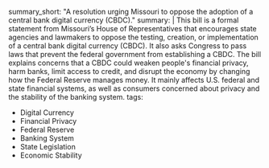 summary_short: "A resolution urging Missouri to oppose the adoption of a central bank digital currency (CBDC)."
summary: |
  This bill is a formal statement from Missouri’s House of Representatives that encourages state agencies and lawmakers to oppose the testing, creation, or implementation of a central bank digital currency (CBDC). It also asks Congress to pass laws that prevent the federal government from establishing a CBDC. The bill explains concerns that a CBDC could weaken people's financial privacy, harm banks, limit access to credit, and disrupt the economy by changing how the Federal Reserve manages money. It mainly affects U.S. federal and state financial systems, as well as consumers concerned about privacy and the stability of the banking system.
tags:
  - Digital Currency
  - Financial Privacy
  - Federal Reserve
  - Banking System
  - State Legislation
  - Economic Stability
